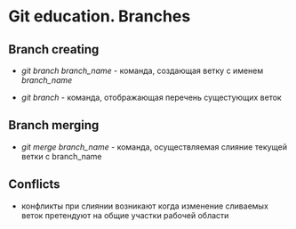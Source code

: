 # Git education. Branches

## Branch creating

* *git branch branch_name* - команда, создающая ветку с именем *branch_name*

* *git branch* - команда, отображающая перечень сущестующих веток

## Branch merging

* *git merge branch_name* - команда, осуществляемая слияние текущей ветки с branch_name

## Conflicts

* конфликты при слиянии возникают когда изменение сливаемых веток претендуют на общие участки рабочей области